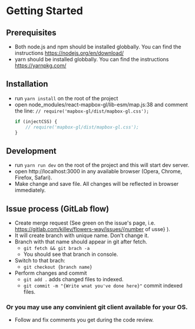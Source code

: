 # Getting Started
## Prerequisites
* Both node.js and npm should be installed globbally. You can find the instructions https://nodejs.org/en/download/
* yarn should be installed globbally. You can find the instructions https://yarnpkg.com/
## Installation
* run `yarn install` on the root of the project
* open node_modules/react-mapbox-gl/lib-esm/map.js:38 and comment the line: `// require('mapbox-gl/dist/mapbox-gl.css'); `
    ```javascript
    if (injectCSS) {
        // require('mapbox-gl/dist/mapbox-gl.css');
    }
    ```
## Development
* run `yarn run dev` on the root of the project and this will start dev server.
* open http://localhost:3000 in any available browser (Opera, Chrome, Firefox, Safari).
* Make change and save file. All changes will be reflected in browser immediately.
## Issue process (GitLab flow)
* Create merge request (See green on the issue's page, i.e. https://gitlab.com/killev/flowers-way/issues/{number of usse} ).
* It will create branch with unique name. Don't change it.
* Branch with that name should appear in git after fetch.
    * `git fetch && git brach -a`
    * You should see that branch in console.
* Switch to that brach:
    * `git checkout {branch name}`
* Perform changes and commit
    * `git add .`  adds changed files to indexed.
    * `git commit -m "{Write wnat you've done here}"` commit indexed files.
### Or you may use any convinient git client available for your OS.

* Follow and fix comments you get during the code review.
